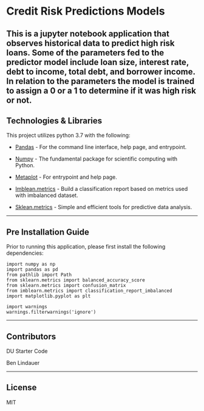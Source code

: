 # Credit Risk Predictions Models 
This is a jupyter notebook application that observes historical data to predict high risk loans. Some of the parameters fed to the predictor model include loan size, interest rate, debt to income, total debt, and borrower income. In relation to the parameters the model is trained to assign a 0 or a 1 to determine if it was high risk or not. 
---

## Technologies & Libraries

This project utilizes python 3.7 with the following:

* [Pandas](https://github.com/pandas-dev/pandas) - For the command line interface, help page, and entrypoint.

* [Numpy](https://github.com/numpy/numpy) - The fundamental package for scientific computing with Python.

* [Metaplot](https://github.com/matplotlib/matplotlib) - For entrypoint and help page.

* [Imblean.metrics](http://glemaitre.github.io/imbalanced-learn/generated/imblearn.metrics.classification_report_imbalanced.html) - Build a classification report based on metrics used with imbalanced dataset.

* [Sklean.metrics](https://github.com/scikit-learn/scikit-learn) - Simple and efficient tools for predictive data analysis.

---

## Pre Installation Guide

Prior to running this application, please first install the following dependencies:

```
import numpy as np
import pandas as pd
from pathlib import Path
from sklearn.metrics import balanced_accuracy_score
from sklearn.metrics import confusion_matrix
from imblearn.metrics import classification_report_imbalanced
import matplotlib.pyplot as plt

import warnings
warnings.filterwarnings('ignore')
```

---

## Contributors

DU Starter Code

Ben Lindauer

---

## License

MIT
